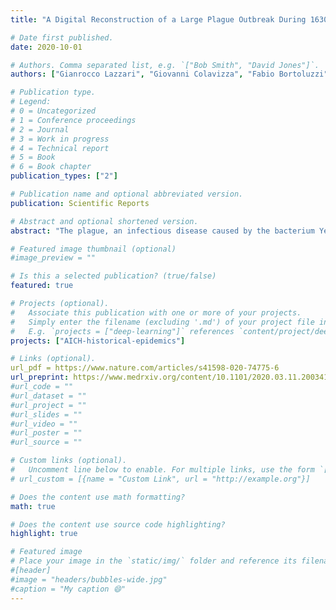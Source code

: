 ```yaml
---
title: "A Digital Reconstruction of a Large Plague Outbreak During 1630-1631"

# Date first published.
date: 2020-10-01

# Authors. Comma separated list, e.g. `["Bob Smith", "David Jones"]`.
authors: ["Gianrocco Lazzari", "Giovanni Colavizza", "Fabio Bortoluzzi", "Davide Drago", "Andrea Erboso", "Francesca Zugno", "Frédéric Kaplan", "Marcel Salathé"]

# Publication type.
# Legend:
# 0 = Uncategorized
# 1 = Conference proceedings
# 2 = Journal
# 3 = Work in progress
# 4 = Technical report
# 5 = Book
# 6 = Book chapter
publication_types: ["2"]

# Publication name and optional abbreviated version.
publication: Scientific Reports

# Abstract and optional shortened version.
abstract: "The plague, an infectious disease caused by the bacterium Yersinia pestis, is widely considered to be responsible for the most devastating and deadly pandemics in human history. Starting with the infamous Black Death, plague outbreaks are estimated to have killed around 100 million people over multiple centuries, with local mortality rates as high as 60%. However, detailed pictures of the disease dynamics of these outbreaks centuries ago remain scarce, mainly due to the lack of high-quality historical data in digital form. Here, we present an analysis of the 1630-31 plague outbreak in the city of Venice, using newly collected daily death records. We identify the presence of a two-peak pattern, for which we present two possible explanations based on computational models of disease dynamics. Systematically digitized historical records like the ones presented here promise to enrich our understanding of historical phenomena of enduring importance. This work contributes to the recently renewed interdisciplinary foray into the epidemiological andsocietal impact of pre-modern epidemics."

# Featured image thumbnail (optional)
#image_preview = ""

# Is this a selected publication? (true/false)
featured: true

# Projects (optional).
#   Associate this publication with one or more of your projects.
#   Simply enter the filename (excluding '.md') of your project file in `content/project/`.
#   E.g. `projects = ["deep-learning"]` references `content/project/deep-learning.md`.
projects: ["AICH-historical-epidemics"]

# Links (optional).
url_pdf = https://www.nature.com/articles/s41598-020-74775-6
url_preprint: https://www.medrxiv.org/content/10.1101/2020.03.11.20034116v1
#url_code = ""
#url_dataset = ""
#url_project = ""
#url_slides = ""
#url_video = ""
#url_poster = ""
#url_source = ""

# Custom links (optional).
#   Uncomment line below to enable. For multiple links, use the form `[{...}, {...}, {...}]`.
# url_custom = [{name = "Custom Link", url = "http://example.org"}]

# Does the content use math formatting?
math: true

# Does the content use source code highlighting?
highlight: true

# Featured image
# Place your image in the `static/img/` folder and reference its filename below, e.g. `image = "example.jpg"`.
#[header]
#image = "headers/bubbles-wide.jpg"
#caption = "My caption 😄"
---
```

